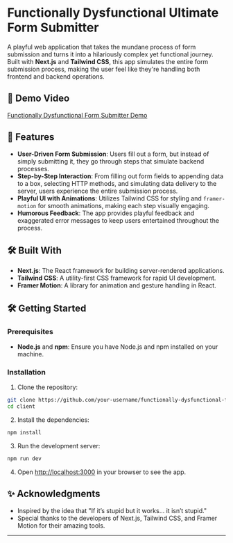 
# Functionally Dysfunctional Ultimate Form Submitter

A playful web application that takes the mundane process of form submission and turns it into a hilariously complex yet functional journey. Built with **Next.js** and **Tailwind CSS**, this app simulates the entire form submission process, making the user feel like they're handling both frontend and backend operations.

## 🎥 Demo Video

[Functionally Dysfunctional Form Submitter Demo](https://github.com/user-attachments/assets/8ce16b7e-1df5-40b2-a46d-320ea6a33ecc)



## 🚀 Features

- **User-Driven Form Submission**: Users fill out a form, but instead of simply submitting it, they go through steps that simulate backend processes.
- **Step-by-Step Interaction**: From filling out form fields to appending data to a box, selecting HTTP methods, and simulating data delivery to the server, users experience the entire submission process.
- **Playful UI with Animations**: Utilizes Tailwind CSS for styling and `framer-motion` for smooth animations, making each step visually engaging.
- **Humorous Feedback**: The app provides playful feedback and exaggerated error messages to keep users entertained throughout the process.

## 🛠️ Built With

- **Next.js**: The React framework for building server-rendered applications.
- **Tailwind CSS**: A utility-first CSS framework for rapid UI development.
- **Framer Motion**: A library for animation and gesture handling in React.

## 🛠️ Getting Started

### Prerequisites

- **Node.js** and **npm**: Ensure you have Node.js and npm installed on your machine.

### Installation

1. Clone the repository:

```bash
git clone https://github.com/your-username/functionally-dysfunctional-form-submitter.git
cd client
```

2. Install the dependencies:

```bash
npm install
```

3. Run the development server:

```bash
npm run dev
```

4. Open [http://localhost:3000](http://localhost:3000) in your browser to see the app.


## ✨ Acknowledgments

- Inspired by the idea that "If it’s stupid but it works… it isn’t stupid."
- Special thanks to the developers of Next.js, Tailwind CSS, and Framer Motion for their amazing tools.

---

